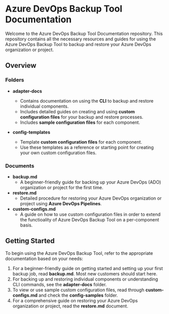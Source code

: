# Azure DevOps Backup Tool Documentation

Welcome to the Azure DevOps Backup Tool Documentation repository. This repository contains all the necessary resources and guides for using the Azure DevOps Backup Tool to backup and restore your Azure DevOps organization or project.

## Overview

### Folders

- **adapter-docs**
  - Contains documentation on using the **CLI** to backup and restore individual components.
  - Includes detailed guides on creating and using **custom configuration files** for your backup and restore processes.
  - Includes **sample configuration files** for each component.

- **config-templates**
  - Template **custom configuration files** for each component.
  - Use these templates as a reference or starting point for creating your own custom configuration files.

### Documents

- **backup.md**
  - A beginner-friendly guide for backing up your Azure DevOps (ADO) organization or project for the first time.
- **restore.md**
  - Detailed procedure for restoring your Azure DevOps organization or project using **Azure DevOps Pipelines**.
- **custom-configs.md**
  - A guide on how to use custom configuration files in order to extend the functioality of Azure DevOps Backup Tool on a per-component basis.

## Getting Started

To begin using the Azure DevOps Backup Tool, refer to the appropriate documentation based on your needs:

1. For a beginner-friendly guide on getting started and setting up your first backup job, read **backup.md**. Most new customers should start here.
1. For backing up and restoring individual components or understanding CLI commands, see the **adapter-docs** folder.
1. To view or use sample custom configuration files, read through **custom-configs.md** and check the **config-samples** folder.
1. For a comprehensive guide on restoring your Azure DevOps organization or project, read the **restore.md** document.
